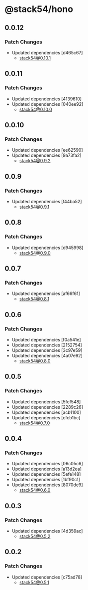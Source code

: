 # @stack54/hono

## 0.0.12

### Patch Changes

- Updated dependencies [d465c67]
  - stack54@0.10.1

## 0.0.11

### Patch Changes

- Updated dependencies [4139610]
- Updated dependencies [040ee92]
  - stack54@0.10.0

## 0.0.10

### Patch Changes

- Updated dependencies [ee62590]
- Updated dependencies [9a73fa2]
  - stack54@0.9.2

## 0.0.9

### Patch Changes

- Updated dependencies [f44ba52]
  - stack54@0.9.1

## 0.0.8

### Patch Changes

- Updated dependencies [d945998]
  - stack54@0.9.0

## 0.0.7

### Patch Changes

- Updated dependencies [af66f61]
  - stack54@0.8.1

## 0.0.6

### Patch Changes

- Updated dependencies [f0a541e]
- Updated dependencies [2152754]
- Updated dependencies [3c97e59]
- Updated dependencies [4a07e92]
  - stack54@0.8.0

## 0.0.5

### Patch Changes

- Updated dependencies [5fcf548]
- Updated dependencies [2289c26]
- Updated dependencies [acb1100]
- Updated dependencies [cfcb1bc]
  - stack54@0.7.0

## 0.0.4

### Patch Changes

- Updated dependencies [06c05c6]
- Updated dependencies [a13d2ea]
- Updated dependencies [5efe148]
- Updated dependencies [1bf90c1]
- Updated dependencies [8070de9]
  - stack54@0.6.0

## 0.0.3

### Patch Changes

- Updated dependencies [4d359ac]
  - stack54@0.5.2

## 0.0.2

### Patch Changes

- Updated dependencies [c75ad78]
  - stack54@0.5.1

